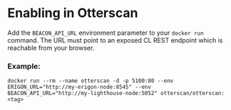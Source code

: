 # Enabling in Otterscan

Add the `BEACON_API_URL` environment parameter to your `docker run` command. The URL must point to an exposed CL REST endpoint which is reachable from your browser.

### Example:

```shell
docker run --rm --name otterscan -d -p 5100:80 --env ERIGON_URL="http://my-erigon-node:8545" --env BEACON_API_URL="http://my-lighthouse-node:5052" otterscan/otterscan:<tag>
```
